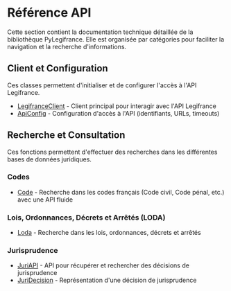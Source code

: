 # Référence API

Cette section contient la documentation technique détaillée de la bibliothèque PyLegifrance. Elle est organisée par catégories pour faciliter la navigation et la recherche d'informations.

## Client et Configuration

Ces classes permettent d'initialiser et de configurer l'accès à l'API Legifrance.

- [LegifranceClient](classes/legifrance_client.md) - Client principal pour interagir avec l'API Legifrance
- [ApiConfig](classes/api_config.md) - Configuration d'accès à l'API (identifiants, URLs, timeouts)

## Recherche et Consultation

Ces fonctions permettent d'effectuer des recherches dans les différentes bases de données juridiques.

### Codes

- [Code](Fond/recherche_code.md) - Recherche dans les codes français (Code civil, Code pénal, etc.) avec une API fluide

### Lois, Ordonnances, Décrets et Arrêtés (LODA)

- [Loda](fonctions/recherche_loda.md) - Recherche dans les lois, ordonnances, décrets et arrêtés

### Jurisprudence

- [JuriAPI](Fond/juri_api.md) - API pour récupérer et rechercher des décisions de jurisprudence
- [JuriDecision](classes/juri_decision.md) - Représentation d'une décision de jurisprudence
